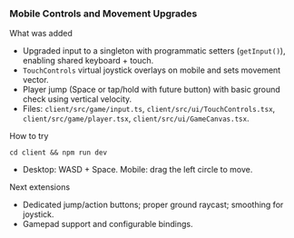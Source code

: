 ### Mobile Controls and Movement Upgrades

What was added
- Upgraded input to a singleton with programmatic setters (`getInput()`), enabling shared keyboard + touch.
- `TouchControls` virtual joystick overlays on mobile and sets movement vector.
- Player jump (Space or tap/hold with future button) with basic ground check using vertical velocity.
- Files: `client/src/game/input.ts`, `client/src/ui/TouchControls.tsx`, `client/src/game/player.tsx`, `client/src/ui/GameCanvas.tsx`.

How to try
```
cd client && npm run dev
```
- Desktop: WASD + Space. Mobile: drag the left circle to move.

Next extensions
- Dedicated jump/action buttons; proper ground raycast; smoothing for joystick.
- Gamepad support and configurable bindings.


